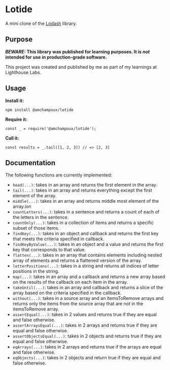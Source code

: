 # Lotide

A mini clone of the [Lodash](https://lodash.com) library.

## Purpose

**_BEWARE:_ This library was published for learning purposes. It is _not_ intended for use in production-grade software.**

This project was created and published by me as part of my learnings at Lighthouse Labs. 

## Usage

**Install it:**

`npm install @amchampoux/lotide`

**Require it:**

`const _ = require('@amchampoux/lotide');`

**Call it:**

`const results = _.tail([1, 2, 3]) // => [2, 3]`

## Documentation

The following functions are currently implemented:

* `head(...)`: takes in an array and returns the first element in the array.
* `tail(...)`: takes in an array and returns everything except the first element of the array.
* `middle(...)`: takes in an array and returns middle most element of the array.ion
* `countLetters(...)`: takes in a sentence and returns a count of each of the letters in the sentence.
* `countOnly(...)`: takes in a collection of items and returns a specific subset of those items.
* `findKey(...)`: takes in an object and callback and returns the first key that meets the criteria specified in callback.
* `findKeyByValue(...)`: takes in an object and a value and returns the first key that corresponds to that value.
* `flatten(...)`: takes in an array that contains elements including nested array of elements and returns a flattened version of the array.
* `letterPositions(...)`: takes in a string and returns all indices of letter positions in the string.
* `map(...)`: takes in an array and a callback and returns a new array based on the results of the callback on each item in the array.
* `takeUntil(...)`: takes in an array and callback and returns a slice of the array based on the criteria specified in the callback.
* `without(...)`: takes in a source array and an itemsToRemove arrays and returns only the items from the source array that are not in the itemsToRemove array.
* `assertEqual(...)`: takes in 2 values and returns true if they are equal and false otherwise.
* `assertArraysEqual(...)`: takes in 2 arrays and returns true if they are equal and false otherwise.
* `assertObjectsEqual(...)`: takes in 2 objects and returns true if they are equal and false otherwise.
* `eqArrays(...)`: takes in 2 arrays and returns true if the arrays are equal and false otherwise.
* `eqObjects(...)`: takes in 2 objects and return true if they are equal and false otherwise.


